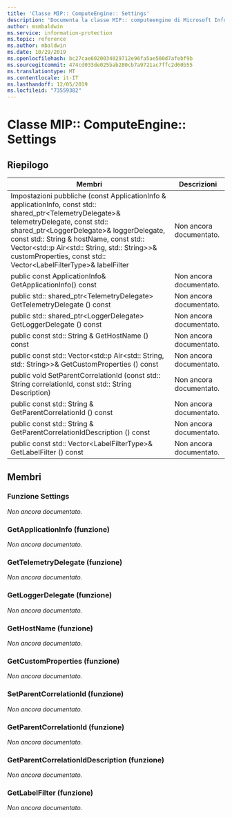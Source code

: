 ```yaml
---
title: 'Classe MIP:: ComputeEngine:: Settings'
description: 'Documenta la classe MIP:: computeengine di Microsoft Information Protection (MIP) SDK.'
author: msmbaldwin
ms.service: information-protection
ms.topic: reference
ms.author: mbaldwin
ms.date: 10/29/2019
ms.openlocfilehash: bc27cae6020034029712e96fa5ae500d7afebf9b
ms.sourcegitcommit: 474cd033de025bab280cb7a9721ac7ffc2d60b55
ms.translationtype: MT
ms.contentlocale: it-IT
ms.lasthandoff: 12/05/2019
ms.locfileid: "73559382"
---
```

# <a name="class-mipcomputeenginesettings"></a>Classe MIP:: ComputeEngine:: Settings 
  
## <a name="summary"></a>Riepilogo
 Membri                        | Descrizioni                                
--------------------------------|---------------------------------------------
Impostazioni pubbliche (const ApplicationInfo & applicationInfo, const std:: shared_ptr\<TelemetryDelegate\>& telemetryDelegate, const std:: shared_ptr\<LoggerDelegate\>& loggerDelegate, const std:: String & hostName, const std:: Vector\<std::p Air\<std:: String, std:: String\>\>& customProperties, const std:: Vector\<LabelFilterType\>& labelFilter  | Non ancora documentato.
public const ApplicationInfo& GetApplicationInfo() const  | Non ancora documentato.
public std:: shared_ptr\<TelemetryDelegate\> GetTelemetryDelegate () const  | Non ancora documentato.
public std:: shared_ptr\<LoggerDelegate\> GetLoggerDelegate () const  | Non ancora documentato.
public const std:: String & GetHostName () const  | Non ancora documentato.
public const std:: Vector\<std::p Air\<std:: String, std:: String\>\>& GetCustomProperties () const  | Non ancora documentato.
public void SetParentCorrelationId (const std:: String correlationId, const std:: String Description)  | Non ancora documentato.
public const std:: String & GetParentCorrelationId () const  | Non ancora documentato.
public const std:: String & GetParentCorrelationIdDescription () const  | Non ancora documentato.
public const std:: Vector\<LabelFilterType\>& GetLabelFilter () const  | Non ancora documentato.
  
## <a name="members"></a>Membri
  
### <a name="settings-function"></a>Funzione Settings
_Non ancora documentato._

  
### <a name="getapplicationinfo-function"></a>GetApplicationInfo (funzione)
_Non ancora documentato._

  
### <a name="gettelemetrydelegate-function"></a>GetTelemetryDelegate (funzione)
_Non ancora documentato._

  
### <a name="getloggerdelegate-function"></a>GetLoggerDelegate (funzione)
_Non ancora documentato._

  
### <a name="gethostname-function"></a>GetHostName (funzione)
_Non ancora documentato._

  
### <a name="getcustomproperties-function"></a>GetCustomProperties (funzione)
_Non ancora documentato._

  
### <a name="setparentcorrelationid-function"></a>SetParentCorrelationId (funzione)
_Non ancora documentato._

  
### <a name="getparentcorrelationid-function"></a>GetParentCorrelationId (funzione)
_Non ancora documentato._

  
### <a name="getparentcorrelationiddescription-function"></a>GetParentCorrelationIdDescription (funzione)
_Non ancora documentato._

  
### <a name="getlabelfilter-function"></a>GetLabelFilter (funzione)
_Non ancora documentato._
